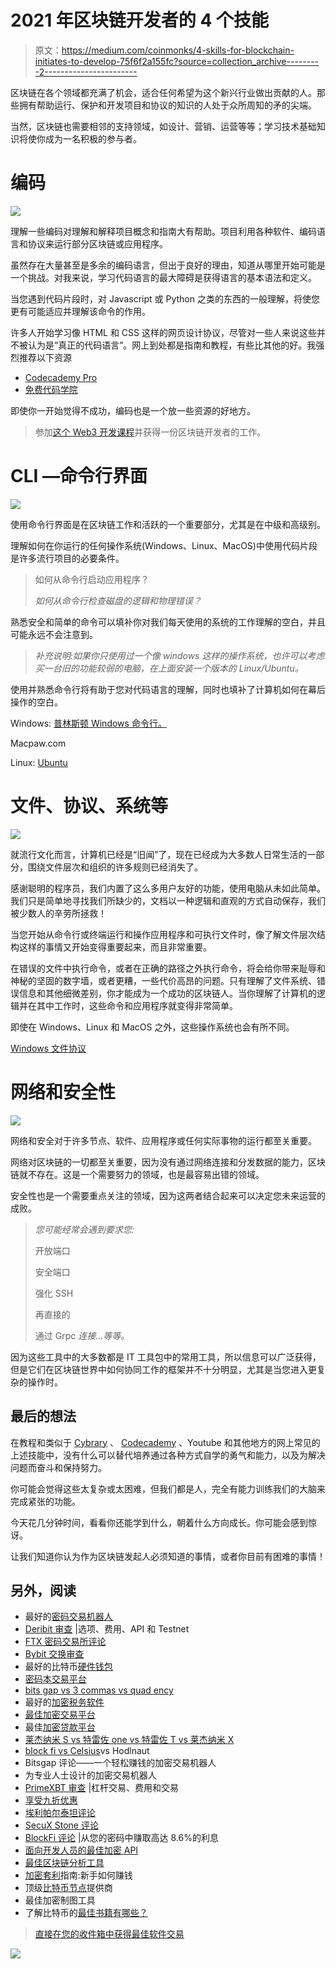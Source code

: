 # 2021 年区块链开发者的 4 个技能

> 原文：<https://medium.com/coinmonks/4-skills-for-blockchain-initiates-to-develop-75f6f2a155fc?source=collection_archive---------2----------------------->

区块链在各个领域都充满了机会，适合任何希望为这个新兴行业做出贡献的人。那些拥有帮助运行、保护和开发项目和协议的知识的人处于众所周知的矛的尖端。

当然，区块链也需要相邻的支持领域，如设计、营销、运营等等；学习技术基础知识将使你成为一名积极的参与者。

# 编码

![](img/3fb5df57d3a74f10d6185b3b7a4cec92.png)

理解一些编码对理解和解释项目概念和指南大有帮助。项目利用各种软件、编码语言和协议来运行部分区块链或应用程序。

虽然存在大量甚至是多余的编码语言，但出于良好的理由，知道从哪里开始可能是一个挑战。对我来说，学习代码语言的最大障碍是获得语言的基本语法和定义。

当您遇到代码片段时，对 Javascript 或 Python 之类的东西的一般理解，将使您更有可能适应并理解该命令的作用。

许多人开始学习像 HTML 和 CSS 这样的网页设计协议，尽管对一些人来说这些并不被认为是“真正的代码语言”。网上到处都是指南和教程，有些比其他的好。我强烈推荐以下资源

*   [Codecademy Pro](http://ssqt.co/mQfHlNF)
*   [免费代码学院](https://www.codecademy.com/)

即使你一开始觉得不成功，编码也是一个放一些资源的好地方。

> 参加[这个 Web3 开发课程](http://blog.coincodecap.com/go/learn)并获得一份区块链开发者的工作。

# CLI —命令行界面

![](img/4db9192486f501b6414ae0ed212ac7b3.png)

使用命令行界面是在区块链工作和活跃的一个重要部分，尤其是在中级和高级别。

理解如何在你运行的任何操作系统(Windows、Linux、MacOS)中使用代码片段是许多流行项目的必要条件。

> 如何从命令行启动应用程序？
> 
> *如何从命令行检查磁盘的逻辑和物理错误？*

熟悉安全和简单的命令可以填补你对我们每天使用的系统的工作理解的空白，并且可能永远不会注意到。

> *补充说明:如果你只使用过一个像 windows 这样的操作系统，也许可以考虑买一台旧的功能较弱的电脑，在上面安装一个版本的 Linux/Ubuntu。*

使用并熟悉命令行将有助于您对代码语言的理解，同时也填补了计算机如何在幕后操作的空白。

Windows: [普林斯顿 Windows 命令行。](https://www.cs.princeton.edu/courses/archive/spr05/cos126/cmd-prompt.html)

Macpaw.com

Linux: [Ubuntu](https://ubuntu.com/tutorials/command-line-for-beginners#1-overview)

# 文件、协议、系统等

![](img/f5eaf6e99bfb44cd485984463bd76570.png)

就流行文化而言，计算机已经是“旧闻”了，现在已经成为大多数人日常生活的一部分，围绕文件层次和组织的许多规则已经消失了。

感谢聪明的程序员，我们内置了这么多用户友好的功能，使用电脑从未如此简单。我们只是简单地寻找我们所缺少的，文档以一种逻辑和直观的方式自动保存，我们被少数人的辛劳所拯救！

当您开始从命令行或终端运行和操作应用程序和可执行文件时，像了解文件层次结构这样的事情又开始变得重要起来，而且非常重要。

在错误的文件中执行命令，或者在正确的路径之外执行命令，将会给你带来耻辱和神秘的坚固的数字墙，或者更糟，一些代价高昂的问题。只有理解了文件系统、错误信息和其他细微差别，你才能成为一个成功的区块链人。当你理解了计算机的逻辑并在其中工作时，这些命令和应用程序就变得非常简单。

即使在 Windows、Linux 和 MacOS 之外，这些操作系统也会有所不同。

[Windows 文件协议](https://docs.microsoft.com/en-us/previous-versions/windows/internet-explorer/ie-developer/platform-apis/jj710207(v=vs.85))

# 网络和安全性

![](img/e88b06234463c288988865ac9d40cc76.png)

网络和安全对于许多节点、软件、应用程序或任何实际事物的运行都至关重要。

网络对区块链的一切都至关重要，因为没有通过网络连接和分发数据的能力，区块链就不存在。这是一个需要努力的领域，也是最容易出错的领域。

安全性也是一个需要重点关注的领域，因为这两者结合起来可以决定您未来运营的成败。

> *您可能经常会遇到要求您:*
> 
> 开放端口
> 
> 安全端口
> 
> 强化 SSH
> 
> 再直接的
> 
> 通过 Grpc *连接…等等。*

因为这些工具中的大多数都是 IT 工具包中的常用工具，所以信息可以广泛获得，但是它们在区块链世界中如何协同工作的框架并不十分明显，尤其是当您进入更复杂的操作时。

## 最后的想法

在教程和类似于 [Cybrary](https://www.cybrary.it/) 、 [Codecademy](https://www.codecademy.com/) 、Youtube 和其他地方的网上常见的上述技能中，没有什么可以替代培养通过各种方式自学的勇气和能力，以及为解决问题而奋斗和保持努力。

你可能会觉得这些太复杂或太困难，但我们都是人，完全有能力训练我们的大脑来完成紧张的功能。

今天花几分钟时间，看看你还能学到什么，朝着什么方向成长。你可能会感到惊讶。

让我们知道你认为作为区块链发起人必须知道的事情，或者你目前有困难的事情！

## 另外，阅读

*   最好的[密码交易机器人](/coinmonks/crypto-trading-bot-c2ffce8acb2a)
*   [Deribit 审查](/coinmonks/deribit-review-options-fees-apis-and-testnet-2ca16c4bbdb2) |选项、费用、API 和 Testnet
*   [FTX 密码交易所评论](/coinmonks/ftx-crypto-exchange-review-53664ac1198f)
*   [Bybit 交换审查](/coinmonks/bybit-exchange-review-dbd570019b71)
*   最好的比特币[硬件钱包](/coinmonks/the-best-cryptocurrency-hardware-wallets-of-2020-e28b1c124069?source=friends_link&sk=324dd9ff8556ab578d71e7ad7658ad7c)
*   [密码本交易平台](/coinmonks/top-10-crypto-copy-trading-platforms-for-beginners-d0c37c7d698c)
*   [bits gap vs 3 commas vs quad ency](https://blog.coincodecap.com/bitsgap-3commas-quadency)
*   最好的[加密税务软件](/coinmonks/best-crypto-tax-tool-for-my-money-72d4b430816b)
*   [最佳加密交易平台](/coinmonks/the-best-crypto-trading-platforms-in-2020-the-definitive-guide-updated-c72f8b874555)
*   最佳[加密贷款平台](/coinmonks/top-5-crypto-lending-platforms-in-2020-that-you-need-to-know-a1b675cec3fa)
*   [莱杰纳米 S vs 特雷佐 one vs 特雷佐 T vs 莱杰纳米 X](https://blog.coincodecap.com/ledger-nano-s-vs-trezor-one-ledger-nano-x-trezor-t)
*   [block fi vs Celsius](/coinmonks/blockfi-vs-celsius-vs-hodlnaut-8a1cc8c26630)vs Hodlnaut
*   Bitsgap 评论——一个轻松赚钱的加密交易机器人
*   为专业人士设计的加密交易机器人
*   [PrimeXBT 审查](/coinmonks/primexbt-review-88e0815be858) |杠杆交易、费用和交易
*   [享受九折优惠](/coinmonks/haasonline-review-d8d1a3400419)
*   [埃利帕尔泰坦评论](/coinmonks/ellipal-titan-review-85e9071dd029)
*   [SecuX Stone 评论](https://blog.coincodecap.com/secux-stone-hardware-wallet-review)
*   [BlockFi 评论](/coinmonks/blockfi-review-53096053c097) |从您的密码中赚取高达 8.6%的利息
*   [面向开发人员的最佳加密 API](/coinmonks/best-crypto-apis-for-developers-5efe3a597a9f)
*   [最佳区块链分析工具](https://bitquery.io/blog/best-blockchain-analysis-tools-and-software)
*   [加密套利](/coinmonks/crypto-arbitrage-guide-how-to-make-money-as-a-beginner-62bfe5c868f6)指南:新手如何赚钱
*   顶级[比特币节点](https://blog.coincodecap.com/bitcoin-node-solutions)提供商
*   最佳加密制图工具
*   了解比特币的[最佳书籍有哪些？](/coinmonks/what-are-the-best-books-to-learn-bitcoin-409aeb9aff4b)

> [直接在您的收件箱中获得最佳软件交易](/coinmonks/newsletters/coinmonks)

[![](img/160ce73bd06d46c2250251e7d5969f9d.png)](https://medium.com/coinmonks/newsletters/coinmonks)